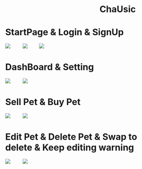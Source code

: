 # &nbsp;&nbsp;&nbsp;&nbsp;&nbsp;&nbsp;&nbsp;&nbsp;&nbsp;&nbsp;&nbsp;&nbsp;&nbsp;&nbsp;&nbsp;&nbsp;&nbsp;&nbsp;&nbsp;&nbsp;&nbsp;&nbsp;&nbsp;&nbsp;&nbsp;&nbsp;&nbsp;&nbsp;&nbsp;&nbsp;&nbsp;&nbsp;&nbsp;&nbsp;&nbsp;&nbsp;&nbsp;&nbsp;&nbsp;&nbsp;&nbsp;&nbsp;&nbsp;&nbsp; ChaUsic
# StartPage & Login & SignUp
<img src="https://media.giphy.com/media/7q5RsM6gKTk6JoEnDr/giphy.gif">&nbsp; &nbsp;&nbsp;&nbsp;&nbsp;&nbsp;&nbsp;&nbsp;&nbsp;<img src="https://media.giphy.com/media/PYzdg4RM96NqvkO19f/giphy.gif">&nbsp; &nbsp;&nbsp;&nbsp;&nbsp;&nbsp;&nbsp;
<img src="https://media.giphy.com/media/o5cqUmO0NCcLZa4sFq/giphy.gif">
# DashBoard & Setting 
<img src="https://media.giphy.com/media/dSqGbkOUgN1zB2p44l/giphy.gif">&nbsp; &nbsp;&nbsp;&nbsp;&nbsp;&nbsp;&nbsp;&nbsp;&nbsp;<img src="https://media.giphy.com/media/o0WtxrWdpN349nsFgr/giphy.gif">&nbsp; &nbsp;&nbsp;&nbsp;&nbsp;&nbsp;&nbsp;
# Sell Pet & Buy Pet
<img src="https://media.giphy.com/media/E9jz1Leek6txGEiyRA/giphy.gif">&nbsp; &nbsp;&nbsp;&nbsp;&nbsp;&nbsp;&nbsp;&nbsp;&nbsp;<img src="https://media.giphy.com/media/AmvOZNKVHgWD69F4IZ/giphy.gif">&nbsp; &nbsp;&nbsp;&nbsp;&nbsp;&nbsp;&nbsp;
# Edit Pet & Delete Pet & Swap to delete & Keep editing warning
<img src="https://media.giphy.com/media/eTphqV1r94vYuX1yku/giphy.gif">&nbsp; &nbsp;&nbsp;&nbsp;&nbsp;&nbsp;&nbsp;&nbsp;&nbsp;<img src="https://media.giphy.com/media/qnta2Bn9UI6AqgCAWb/giphy.gif">&nbsp; &nbsp;&nbsp;&nbsp;&nbsp;&nbsp;&nbsp;
